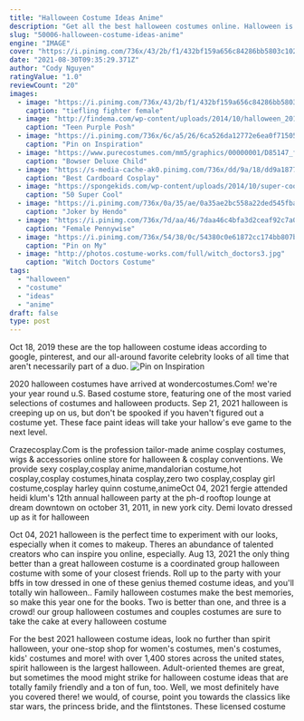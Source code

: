 ```yaml
---
title: "Halloween Costume Ideas Anime"
description: "Get all the best halloween costumes online. Halloween is the day of the dead. It's the one night of the year when all the monsters come out to have some fun. Whether you're planning a night out, a party at home, or trick-or-treating with the youngsters, you need the perfect halloween costume"
slug: "50006-halloween-costume-ideas-anime"
engine: "IMAGE"
cover: "https://i.pinimg.com/736x/43/2b/f1/432bf159a656c84286bb5803c102a91d.jpg"
date: "2021-08-30T09:35:29.371Z"
author: "Cody Nguyen"
ratingValue: "1.0"
reviewCount: "20"
images:
  - image: "https://i.pinimg.com/736x/43/2b/f1/432bf159a656c84286bb5803c102a91d.jpg"
    caption: "tiefling fighter female"
  - image: "http://findema.com/wp-content/uploads/2014/10/halloween_20145657.jpg"
    caption: "Teen Purple Posh"
  - image: "https://i.pinimg.com/736x/6c/a5/26/6ca526da12772e6ea0f71505d26a1b38--freddy--puppet.jpg"
    caption: "Pin on Inspiration"
  - image: "https://www.purecostumes.com/mm5/graphics/00000001/D85147_full_1.jpg"
    caption: "Bowser Deluxe Child"
  - image: "https://s-media-cache-ak0.pinimg.com/736x/dd/9a/18/dd9a187736cb63a03b91b926a3a5a061.jpg"
    caption: "Best Cardboard Cosplay"
  - image: "https://spongekids.com/wp-content/uploads/2014/10/super-cool-costume-ideas/30-batwoman-costume.jpg"
    caption: "50 Super Cool"
  - image: "https://i.pinimg.com/736x/0a/35/ae/0a35ae2bc558a22ded545fba4be86545.jpg"
    caption: "Joker by Hendo"
  - image: "https://i.pinimg.com/736x/7d/aa/46/7daa46c4bfa3d2ceaf92c7a06510d29b.jpg"
    caption: "Female Pennywise"
  - image: "https://i.pinimg.com/736x/54/38/0c/54380c0e61872cc174bb807bfe33af29.jpg"
    caption: "Pin on My"
  - image: "http://photos.costume-works.com/full/witch_doctors3.jpg"
    caption: "Witch Doctors Costume"
tags:
  - "halloween"
  - "costume"
  - "ideas"
  - "anime"
draft: false
type: post
---
```


Oct 18, 2019 these are the top halloween costume ideas according to google, pinterest, and our all-around favorite celebrity looks of all time that aren't necessarily part of a duo.
![Pin on Inspiration](https://i.pinimg.com/736x/6c/a5/26/6ca526da12772e6ea0f71505d26a1b38--freddy--puppet.jpg "Pin on Inspiration")

2020 halloween costumes have arrived at wondercostumes.Com! we&#39;re your year round u.S. Based costume store, featuring one of the most varied selections of costumes and halloween products. Sep 21, 2021 halloween is creeping up on us, but don&#39;t be spooked if you haven&#39;t figured out a costume yet. These face paint ideas will take your hallow&#39;s eve game to the next level.
<!--inArticleAds-->

<!--galleryOne-->

Crazecosplay.Com is the profession tailor-made anime cosplay costumes, wigs & accessories online store for halloween & cosplay conventions. We provide sexy cosplay,cosplay anime,mandalorian costume,hot cosplay,cosplay costumes,hinata cosplay,zero two cosplay,cosplay girl costume,cosplay harley quinn costume,animeOct 04, 2021 fergie attended heidi klum's 12th annual halloween party at the ph-d rooftop lounge at dream downtown on october 31, 2011, in new york city. Demi lovato dressed up as it for halloween
<!--inArticleAds-->

<!--galleryTwo-->

Oct 04, 2021 halloween is the perfect time to experiment with our looks, especially when it comes to makeup. Theres an abundance of talented creators who can inspire you online, especially. Aug 13, 2021 the only thing better than a great halloween costume is a coordinated group halloween costume with some of your closest friends. Roll up to the party with your bffs in tow dressed in one of these genius themed costume ideas, and you'll totally win halloween.. Family halloween costumes make the best memories, so make this year one for the books. Two is better than one, and three is a crowd! our group halloween costumes and couples costumes are sure to take the cake at every halloween costume
<!--galleryThree-->

For the best 2021 halloween costume ideas, look no further than spirit halloween, your one-stop shop for women's costumes, men's costumes, kids' costumes and more! with over 1,400 stores across the united states, spirit halloween is the largest halloween. Adult-oriented themes are great, but sometimes the mood might strike for halloween costume ideas that are totally family friendly and a ton of fun, too. Well, we most definitely have you covered there! we would, of course, point you towards the classics like star wars, the princess bride, and the flintstones. These licensed costume